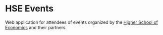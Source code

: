 # HSE Events

Web application for attendees of events organized by the [Higher School of Economics](https://spb.hse.ru/en/) and their partners
